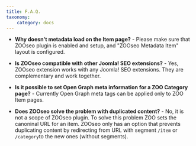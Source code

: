 ```yaml
---
title: F.A.Q.
taxonomy:
    category: docs
---
```


* **Why doesn't metadata load on the Item page?** - Please make sure that ZOOseo plugin is enabled and setup, and "ZOOseo Metadata Item" layout is configured.

* **Is ZOOseo compatible with other Joomla! SEO extensions?** - Yes, ZOOseo extension works with any Joomla! SEO extensions. They are complementary and work together.

* **Is it possible to set Open Graph meta information for a ZOO Category page?** - Currently Open Graph meta tags can be applied only to ZOO Item pages.

* **Does ZOOseo solve the problem with duplicated content?** - No, it is not a scope of ZOOseo plugin. To solve this problem ZOO sets the canoninal URL for an item. ZOOseo only has an option that prevents duplicating content by redirecting from URL with segment `/item` or `/category`to the new ones (without segments).

